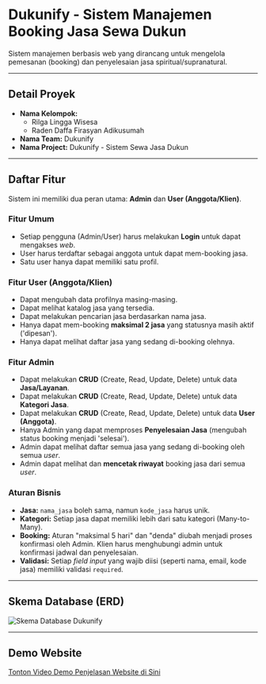 # Dukunify - Sistem Manajemen Booking Jasa Sewa Dukun

Sistem manajemen berbasis web yang dirancang untuk mengelola pemesanan (booking) dan penyelesaian jasa spiritual/supranatural.

---

## Detail Proyek

* **Nama Kelompok:**
    * Rilga Lingga Wisesa    
    * Raden Daffa Firasyan Adikusumah
* **Nama Team:** Dukunify
* **Nama Project:** Dukunify - Sistem Sewa Jasa Dukun

---

## Daftar Fitur

Sistem ini memiliki dua peran utama: **Admin** dan **User (Anggota/Klien)**.

### Fitur Umum
* Setiap pengguna (Admin/User) harus melakukan **Login** untuk dapat mengakses *web*.
* User harus terdaftar sebagai anggota untuk dapat mem-booking jasa.
* Satu user hanya dapat memiliki satu profil.

### Fitur User (Anggota/Klien)
* Dapat mengubah data profilnya masing-masing.
* Dapat melihat katalog jasa yang tersedia.
* Dapat melakukan pencarian jasa berdasarkan nama jasa.
* Hanya dapat mem-booking **maksimal 2 jasa** yang statusnya masih aktif ('dipesan').
* Hanya dapat melihat daftar jasa yang sedang di-booking olehnya.

### Fitur Admin
* Dapat melakukan **CRUD** (Create, Read, Update, Delete) untuk data **Jasa/Layanan**.
* Dapat melakukan **CRUD** (Create, Read, Update, Delete) untuk data **Kategori Jasa**.
* Dapat melakukan **CRUD** (Create, Read, Update, Delete) untuk data **User (Anggota)**.
* Hanya Admin yang dapat memproses **Penyelesaian Jasa** (mengubah status booking menjadi 'selesai').
* Admin dapat melihat daftar semua jasa yang sedang di-booking oleh semua *user*.
* Admin dapat melihat dan **mencetak riwayat** booking jasa dari semua *user*.

### Aturan Bisnis
* **Jasa:** `nama_jasa` boleh sama, namun `kode_jasa` harus unik.
* **Kategori:** Setiap jasa dapat memiliki lebih dari satu kategori (Many-to-Many).
* **Booking:** Aturan "maksimal 5 hari" dan "denda" diubah menjadi proses konfirmasi oleh Admin. Klien harus menghubungi admin untuk konfirmasi jadwal dan penyelesaian.
* **Validasi:** Setiap *field input* yang wajib diisi (seperti nama, email, kode jasa) memiliki validasi `required`.

---

## Skema Database (ERD)

![Skema Database Dukunify]([GANTI_DENGAN_PATH_GAMBAR_ERD_ANDA.png])

---

## Demo Website

[Tonton Video Demo Penjelasan Website di Sini]([LINK_VIDEO_DEMO_ANDA])
